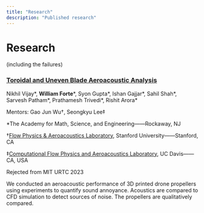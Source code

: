```yaml
---
title: "Research"
description: "Published research"
---
```


# Research

(including the failures)

<div class="px-2 py-2 my-5">

### <span class="link text-2xl">[Toroidal and Uneven Blade Aeroacoustic Analysis](https://tubaa.dev/)</span>

Nikhil Vijay\*, **William Forte**\*, Syon Gupta\*, Ishan Gajjar\*, Sahil Shah\*, Sarvesh Patham\*, Prathamesh Trivedi\*, Rishit Arora\*

<span class="space">Mentors: </span>Gao Jun Wu†, Seongkyu Lee‡

*The Academy for Math, Science, and Engineering——Rockaway, NJ

†<span class="link">[Flow Physics & Aeroacoustics Laboratory](https://fpal.stanford.edu/)</span>, Stanford University——Stanford, CA

‡<span class="link">[Computational Flow Physics and Aeroacoustics Laboratory](https://faculty.engineering.ucdavis.edu/slee/research/)</span>, UC Davis——CA, USA

<div class="bg-black px-2 py-1 text-l text-white inline-block">Rejected from MIT URTC 2023</div>

We conducted an aeroacoustic performance of 3D printed drone propellers using experiments to quantify sound annoyance. Acoustics are compared to CFD simulation to detect sources of noise. The propellers are qualitatively compared.

</div>